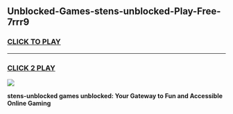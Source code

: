 
## Unblocked-Games-stens-unblocked-Play-Free-7rrr9
<h3>
<a href="https://premium76.site?title=stens-unblocked&ref=23A">CLICK TO PLAY</a></h3>
<hr>

<h3>
<a href="https://premium76.site?title=stens-unblocked&ref=23A">CLICK 2 PLAY</a>
  
</h3>

<a href="https://premium76.site?title=stens-unblocked&ref=23A"><img src="https://clearcache.store/games.png"></a>


**stens-unblocked games unblocked: Your Gateway to Fun and Accessible Online Gaming**
